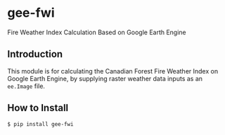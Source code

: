 # gee-fwi
Fire Weather Index Calculation Based on Google Earth Engine

## Introduction

This module is for calculating the Canadian Forest Fire Weather Index on Google Earth Engine, by supplying raster weather data inputs as an `ee.Image` file.

## How to Install

```
$ pip install gee-fwi
```
